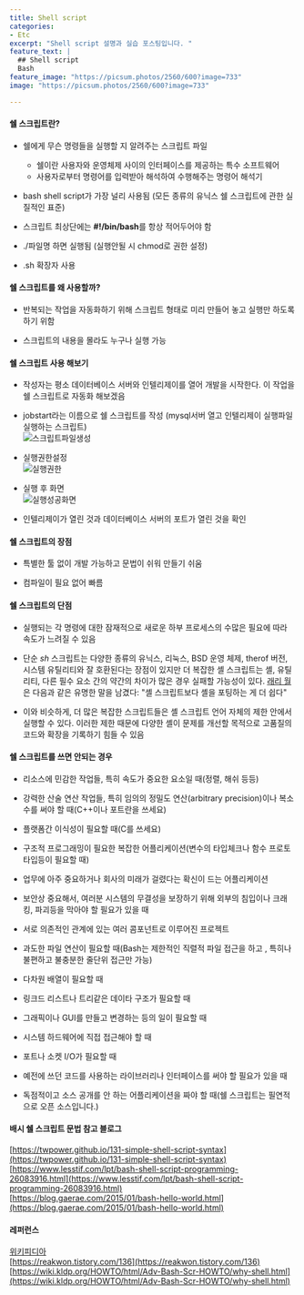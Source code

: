 ```yaml
---
title: Shell script
categories:
- Etc
excerpt: "Shell script 설명과 실습 포스팅입니다. "
feature_text: |
  ## Shell script
  Bash
feature_image: "https://picsum.photos/2560/600?image=733"
image: "https://picsum.photos/2560/600?image=733"

---
```


#### 쉘 스크립트란?

- 쉘에게 무슨 명령들을 실행할 지 알려주는 스크립트 파일

  - 쉘이란 사용자와 운영체제 사이의 인터페이스를 제공하는 특수 소프트웨어
  - 사용자로부터 명령어를 입력받아 해석하여 수행해주는 명령어 해석기

- bash shell script가 가장 널리 사용됨 (모든 종류의 유닉스 쉘 스크립트에 관한 실질적인 표준)

- 스크립트 최상단에는 **#!/bin/bash**를 항상 적어두어야 함

- ./파일명 하면 실행됨 (실행안될 시 chmod로 권한 설정)

- .sh 확장자 사용

  

#### 쉘 스크립트를 왜 사용할까?

- 반복되는 작업을 자동화하기 위해 스크립트 형태로 미리 만들어 놓고 실행만 하도록 하기 위함

- 스크립트의 내용을 몰라도 누구나 실행 가능

  

#### 쉘 스크립트 사용 해보기

- 작성자는 평소 데이터베이스 서버와 인텔리제이를 열어 개발을 시작한다. 이 작업을 쉘 스크립트로 자동화 해보겠음

- jobstart라는 이름으로 쉘 스크립트를 작성 (mysql서버 열고 인텔리제이 실행파일 실행하는 스크립트) <br>
  ![스크립트파일생성](https://user-images.githubusercontent.com/56823099/143392221-c2870590-8a5f-467d-829c-334c07b4f1dd.png)

- 실행권한설정 <br>
  ![실행권한](https://user-images.githubusercontent.com/56823099/143392231-dab99ebe-c973-44cc-89a8-c213a3458da1.png)

- 실행 후 화면  <br>
  ![실행성공화면](https://user-images.githubusercontent.com/56823099/143392233-c2282956-1957-4837-a761-e7ed859e7fb4.png)

- 인텔리제이가 열린 것과 데이터베이스 서버의 포트가 열린 것을 확인

  

#### 쉘 스크립트의 장점

- 특별한 툴 없이 개발 가능하고 문법이 쉬워 만들기 쉬움

- 컴파일이 필요 없어 빠름

  

#### 쉘 스크립트의 단점

- 실행되는 각 명령에 대한 잠재적으로 새로운 하부 프로세스의 수많은 필요에 따라 속도가 느려질 수 있음

- 단순 *sh* 스크립트는 다양한 종류의 유닉스, 리눅스, BSD 운영 체제, therof 버전, 시스템 유틸리티와 잘 호환된다는 장점이 있지만 더 복잡한 셸 스크립트는 셸, 유틸리티, 다른 필수 요소 간의 약간의 차이가 많은 경우 실패할 가능성이 있다. [래리 월](https://ko.wikipedia.org/wiki/래리_월)은 다음과 같은 유명한 말을 남겼다: "셸 스크립트보다 셸을 포팅하는 게 더 쉽다"

- 이와 비슷하게, 더 많은 복잡한 스크립트들은 셸 스크립트 언어 자체의 제한 안에서 실행할 수 있다. 이러한 제한 때문에 다양한 셸이 문제를 개선할 목적으로 고품질의 코드와 확장을 기록하기 힘들 수 있음

  

####  쉘 스크립트를 쓰면 안되는 경우

- 리소스에 민감한 작업들, 특히 속도가 중요한 요소일 때(정렬, 해쉬 등등)

- 강력한 산술 연산 작업들, 특히 임의의 정밀도 연산(arbitrary precision)이나 복소수를 써야 할 때(C++이나 포트란을 쓰세요)

- 플랫폼간 이식성이 필요할 때(C를 쓰세요)

- 구조적 프로그래밍이 필요한 복잡한 어플리케이션(변수의 타입체크나 함수 프로토타입등이 필요할 때)

- 업무에 아주 중요하거나 회사의 미래가 걸렸다는 확신이 드는 어플리케이션

- 보안상 중요해서, 여러분 시스템의 무결성을 보장하기 위해 외부의 침입이나 크래킹, 파괴등을 막아야 할 필요가 있을 때

- 서로 의존적인 관계에 있는 여러 콤포넌트로 이루어진 프로젝트

- 과도한 파일 연산이 필요할 때(Bash는 제한적인 직렬적 파일 접근을 하고 , 특히나 불편하고 불충분한 줄단위 접근만 가능)

- 다차원 배열이 필요할 때

- 링크드 리스트나 트리같은 데이타 구조가 필요할 때

- 그래픽이나 GUI를 만들고 변경하는 등의 일이 필요할 때

- 시스템 하드웨어에 직접 접근해야 할 때

- 포트나 소켓 I/O가 필요할 때

- 예전에 쓰던 코드를 사용하는 라이브러리나 인터페이스를 써야 할 필요가 있을 때

- 독점적이고 소스 공개를 안 하는 어플리케이션을 짜야 할 때(쉘 스크립트는 필연적으로 오픈 소스입니다.)

  

#### 배시 쉘 스크립트 문법 참고 블로그

[https://twpower.github.io/131-simple-shell-script-syntax](https://twpower.github.io/131-simple-shell-script-syntax)<br>
[https://www.lesstif.com/lpt/bash-shell-script-programming-26083916.html](https://www.lesstif.com/lpt/bash-shell-script-programming-26083916.html)<br>
[https://blog.gaerae.com/2015/01/bash-hello-world.html](https://blog.gaerae.com/2015/01/bash-hello-world.html)<br>


#### 레퍼런스

[위키피디아](https://ko.wikipedia.org/wiki/%EC%85%B8_%EC%8A%A4%ED%81%AC%EB%A6%BD%ED%8A%B8)<br>
[https://reakwon.tistory.com/136](https://reakwon.tistory.com/136)<br>
[https://wiki.kldp.org/HOWTO/html/Adv-Bash-Scr-HOWTO/why-shell.html](https://wiki.kldp.org/HOWTO/html/Adv-Bash-Scr-HOWTO/why-shell.html)

